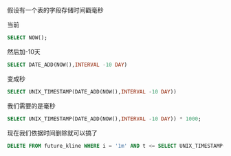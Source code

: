  

假设有一个表的字段存储时间戳毫秒



当前

```sql
SELECT NOW();
```



然后加-10天

```sql
SELECT DATE_ADD(NOW(),INTERVAL -10 DAY)
```



变成秒



```sql
SELECT UNIX_TIMESTAMP(DATE_ADD(NOW(),INTERVAL -10 DAY))
```



我们需要的是毫秒



```sql
SELECT UNIX_TIMESTAMP(DATE_ADD(NOW(),INTERVAL -10 DAY)) * 1000;
```



现在我们依据时间删除就可以搞了



```sql
DELETE FROM future_kline WHERE i = '1m' AND t <= SELECT UNIX_TIMESTAMP(DATE_ADD(NOW(),INTERVAL -10 DAY)) * 1000
```

